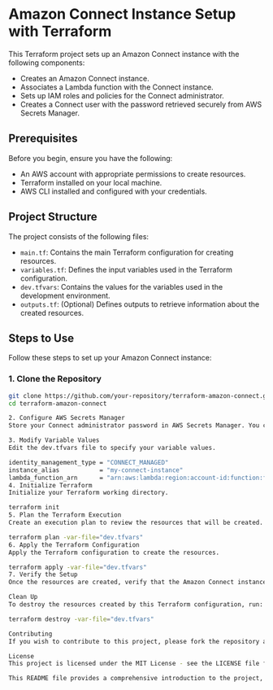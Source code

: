 # Amazon Connect Instance Setup with Terraform

This Terraform project sets up an Amazon Connect instance with the following components:
- Creates an Amazon Connect instance.
- Associates a Lambda function with the Connect instance.
- Sets up IAM roles and policies for the Connect administrator.
- Creates a Connect user with the password retrieved securely from AWS Secrets Manager.

## Prerequisites

Before you begin, ensure you have the following:
- An AWS account with appropriate permissions to create resources.
- Terraform installed on your local machine.
- AWS CLI installed and configured with your credentials.

## Project Structure

The project consists of the following files:

- `main.tf`: Contains the main Terraform configuration for creating resources.
- `variables.tf`: Defines the input variables used in the Terraform configuration.
- `dev.tfvars`: Contains the values for the variables used in the development environment.
- `outputs.tf`: (Optional) Defines outputs to retrieve information about the created resources.

## Steps to Use

Follow these steps to set up your Amazon Connect instance:

### 1. Clone the Repository

```sh
git clone https://github.com/your-repository/terraform-amazon-connect.git
cd terraform-amazon-connect

2. Configure AWS Secrets Manager
Store your Connect administrator password in AWS Secrets Manager. You can do this via the AWS Management Console or AWS CLI. Make sure to name your secret connect-admin-password.

3. Modify Variable Values
Edit the dev.tfvars file to specify your variable values.

identity_management_type = "CONNECT_MANAGED"
instance_alias           = "my-connect-instance"
lambda_function_arn      = "arn:aws:lambda:region:account-id:function:function-name"
4. Initialize Terraform
Initialize your Terraform working directory.

terraform init
5. Plan the Terraform Execution
Create an execution plan to review the resources that will be created.

terraform plan -var-file="dev.tfvars"
6. Apply the Terraform Configuration
Apply the Terraform configuration to create the resources.

terraform apply -var-file="dev.tfvars"
7. Verify the Setup
Once the resources are created, verify that the Amazon Connect instance is set up correctly and that the Connect user has been created with the specified password.

Clean Up
To destroy the resources created by this Terraform configuration, run:

terraform destroy -var-file="dev.tfvars"

Contributing
If you wish to contribute to this project, please fork the repository and submit a pull request with your changes.

License
This project is licensed under the MIT License - see the LICENSE file for details.

This README file provides a comprehensive introduction to the project, including prerequisites, project structure, steps to use, and additional information on contributing and licensing. Adjust the content as needed to match your project's specifics.





